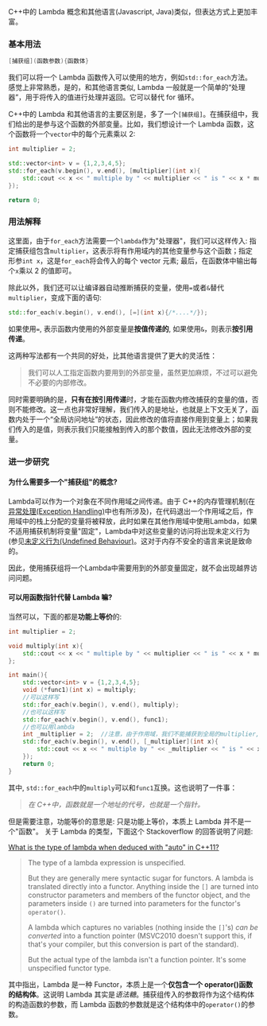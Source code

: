 C++中的 Lambda 概念和其他语言(Javascript, Java)类似，但表达方式上更加丰富。

### 基本用法

```c++
[捕获组](函数参数){函数体}
```

我们可以将一个 Lambda 函数传入可以使用的地方，例如`std::for_each`方法。
感觉上非常熟悉，是的，和其他语言类似, Lambda 一般就是一个简单的“处理器”，用于将传入的值进行处理并返回。它可以替代 for 循环。

C++中的 Lambda 和其他语言的主要区别是，多了一个`[捕获组]`。在捕获组中，我们给出的是参与这个函数的外部变量。比如，我们想设计一个 Lambda 函数，这个函数将一个`vector`中的每个元素乘以 2:

```c++
int multiplier = 2;

std::vector<int> v = {1,2,3,4,5};
std::for_each(v.begin(), v.end(), [multiplier](int x){
    std::cout << x << " multiple by " << multiplier << " is " << x * multiplier << std::endl;
});

return 0;
```

### 用法解释

这里面，由于`for_each`方法需要一个`lambda`作为"处理器"，我们可以这样传入: 指定捕获组包含`multiplier`，这表示将有作用域内的其他变量参与这个函数；指定形参`int x`，这是`for_each`将会传入的每个 vector 元素; 最后，在函数体中输出每个`x`乘以 2 的值即可。

除此以外，我们还可以让编译器自动推断捕获的变量，使用`=`或者`&`替代`multiplier`，变成下面的语句:

```c++
std::for_each(v.begin(), v.end(), [=](int x){/*....*/});
```

如果使用`=`, 表示函数内使用的外部变量是**按值传递的**, 如果使用`&`，则表示**按引用传递**。

这两种写法都有一个共同的好处，比其他语言提供了更大的灵活性：

> 我们可以人工指定函数内要用到的外部变量，虽然更加麻烦，不过可以避免不必要的内部修改。

同时需要明确的是，**只有在按引用传递**时，才能在函数内修改捕获的变量的值，否则不能修改。这一点也非常好理解，我们传入的是地址，也就是上下文无关了，函数内处于一个“全局访问地址”的状态，因此修改的值将直接作用到变量上；如果我们传入的是值，则表示我们只能接触到传入的那个数值，因此无法修改外部的变量。

### 进一步研究

#### 为什么需要多一个"捕获组"的概念?

Lambda可以作为一个对象在不同作用域之间传递。由于 C++的内存管理机制(在[异常处理(Exception Handling)](<异常处理(Exception%20Handling).md>)中也有所涉及)，在代码退出一个作用域之后，作用域中的栈上分配的变量将被释放，此时如果在其他作用域中使用Lambda，如果不适用捕获机制将变量"固定"，Lambda中对这些变量的访问将出现未定义行为(参见[未定义行为(Undefined Behaviour)](<未定义行为(Undefined%20Behaviour).md>)。这对于内存不安全的语言来说是致命的。

因此，使用捕获组将一个Lambda中需要用到的外部变量固定，就不会出现越界访问问题。

#### 可以用函数指针代替 Lambda 嘛?

当然可以，下面的都是**功能上等价**的:

```c++
int multiplier = 2;

void multiply(int x){
    std::cout << x << " multiple by " << multiplier << " is " << x * multiplier << std::endl;
};

int main(){
    std::vector<int> v = {1,2,3,4,5};
    void (*func1)(int x) = multiply;
    //可以这样写
    std::for_each(v.begin(), v.end(), multiply);
    //也可以这样写
    std::for_each(v.begin(), v.end(), func1);
    //也可以用lambda
    int _multiplier = 2;  //注意，由于作用域，我们不能捕获到全局的multiplier, 需要捕获同一个作用域中的变量，这里作为演示我们创建一个作用域内的变量。
    std::for_each(v.begin(), v.end(), [_multiplier](int x){
	    std::cout << x << " multiple by " << _multiplier << " is " << x * _multiplier << std::endl;
    });
    return 0;
}
```

其中, `std::for_each`中的`multiply`可以和`func1`互换。这也说明了一件事：

> _在 C++中，函数就是一个地址的代号，也就是一个指针。_

但是需要注意，功能等价的意思是: 只是功能上等价，本质上 Lambda 并不是一个"函数"。
关于 Lambda 的类型，下面这个 Stackoverflow 的回答说明了问题:

[What is the type of lambda when deduced with "auto" in C++11?](https://stackoverflow.com/questions/7951377/what-is-the-type-of-lambda-when-deduced-with-auto-in-c11)

> The type of a lambda expression is unspecified.
>
> But they are generally mere syntactic sugar for functors. A lambda is translated directly into a functor. Anything inside the `[]` are turned into constructor parameters and members of the functor object, and the parameters inside `()` are turned into parameters for the functor's `operator()`.
>
> A lambda which captures no variables (nothing inside the `[]`'s) _can be converted_ into a function pointer (MSVC2010 doesn't support this, if that's your compiler, but this conversion is part of the standard).
>
> But the actual type of the lambda isn't a function pointer. It's some unspecified functor type.

其中指出，Lambda 是一种 Functor，本质上是一个**仅包含一个 operator()函数的结构体**。这说明 Lambda 其实是*语法糖*。捕获组传入的参数将作为这个结构体的构造函数的参数，而 Lambda 函数的参数就是这个结构体中的`operator()`的参数。
